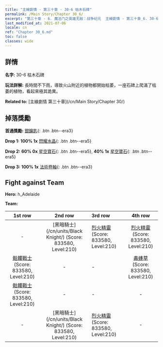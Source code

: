 ```yaml
---
title: "主線劇情 - 第三十章 - 30-6 枯木石碑"
permalink: /Main Story/Chapter 30_6/
excerpt: "第三十章 - 6. 魔法门之英雄无敌：战争纪元  主線劇情 - 第三十章_6. 30-6 枯木石碑"
last_modified_at: 2021-07-06
locale: cn
ref: "Chapter 30_6.md"
toc: false
classes: wide
---
```


## 詳情

 **名字:** 30-6 枯木石碑

 **玩法詳解:** 長時間不下雨，導致火山附近的植物都開始枯萎，一座石碑上爬滿了枯萎的植物，看起來極其詭異。

 **Related to:** [主線劇情 第三十章](/cn/Main Story/Chapter 30/)

## 掉落獎勵

 **首通獎勵:** [銀鑰匙](/cn/Items/con_693/){: .btn .btn--era3}

 **Drop 1:** **100% 1x** [閃耀水晶](/cn/Items/mat_101/){: .btn .btn--era5}

 **Drop 2:** **60% 0x** [星空寶石](/cn/Items/mat_93/){: .btn .btn--era5}, **40% 1x** [星空寶石](/cn/Items/mat_93/){: .btn .btn--era5}

 **Drop 3:** **100% 1x** [法術卷軸](/cn/Items/con_694/){: .btn .btn--era3}


## Fight against Team
 **Hero:** h_Adelaide

 **Team:**


  | 1st row | 2nd row | 3rd row | 4th row |
  |:----:|:----:|:----|:----:|
  | - | [黑暗騎士](/cn/units/Black Knight/) (Score: 833580, Level:210)  | [烈火精靈](/cn/units/Efreeti/) (Score: 833580, Level:210)  | [烈火精靈](/cn/units/Efreeti/) (Score: 833580, Level:210)  |
  | [骷髏戰士](/cn/units/Skeleton/) (Score: 833580, Level:210)  | - | - | [毒蜂草](/cn/units/Waspwort/) (Score: 833580, Level:210)  |
  | [骷髏戰士](/cn/units/Skeleton/) (Score: 833580, Level:210)  | - | - | - |
  | - | [黑暗騎士](/cn/units/Black Knight/) (Score: 833580, Level:210)  | [烈火精靈](/cn/units/Efreeti/) (Score: 833580, Level:210)  | - |


